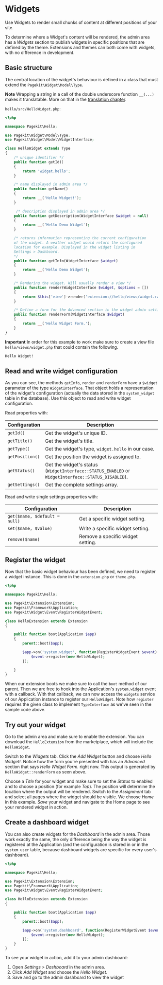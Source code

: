 # Widgets

<p class="uk-article-lead">Use Widgets to render small chunks of content at different positions of your site.</p>

To determine where a Widget's content will be rendered, the admin area has a *Widgets* section to publish widgets in specific positions that are defined by the theme. Extensions and themes can both come with widgets, with no difference in development.

## Basic structure

The central location of the widget's behaviour is defined in a class that must extend the `Pagekit\Widget\Model\Type`.

**Note** Wrapping a string in a call of the double underscore function `__(...)` makes it translatable. More on that in the [translation chapter](translation.md).

`hello/src/HelloWidget.php`:

```php
<?php

namespace Pagekit\Hello;

use Pagekit\Widget\Model\Type;
use Pagekit\Widget\Model\WidgetInterface;

class HelloWidget extends Type
{
    /* unique identifier */
    public function getId()
    {
        return 'widget.hello';
    }

    /* name displayed in admin area */
    public function getName()
    {
        return __('Hello Widget!');
    }

     /* description displayed in admin area */
    public function getDescription(WidgetInterface $widget = null)
    {
        return __('Hello Demo Widget');
    }

    /* returns information representing the current configuration
    of the widget. A weather widget would return the configured
    location for example. Displayed in the widget listing in
    Settings > Dashboard.
    */
    public function getInfo(WidgetInterface $widget)
    {
        return __('Hello Demo Widget');
    }

    /* Rendering the widget. Will usually render a view */
    public function render(WidgetInterface $widget, $options = [])
    {
        return $this['view']->render('extension://hello/views/widget.razr');
    }

    /* Define a form for the Advanced section in the widget admin settings */
    public function renderForm(WidgetInterface $widget)
    {
        return __('Hello Widget Form.');
    }
}
```

**Important** In order for this example to work make sure to create a view file
`hello/views/widget.php` that could contain the following.

```HTML
Hello Widget!
```

## Read and write widget configuration

As you can see, the methods `getInfo`, `render` and `renderForm` have a `$widget`
parameter of the type `WidgetInterface`. That object holds a representation
of the widget's configuration (actually the data stored in the `system_widget`
table in the database). Use this object to read and write widget configuration.

Read properties with:

| Configuration | Description |
|---------------|-------------|
| `getId()`       | Get the widget's unique ID. |
| `getTitle()`    | Get the widget's title. |
| `getType()`     | Get the widget's type, `widget.hello` in our case. |
| `getPosition()` | Get the position the widget is assigned to. |
| `getStatus()`   | Get the widget's status (`WidgetInterface::STATUS_ENABLED` or `WidgetInterface::STATUS_DISABLED`). |
| `getSettings()` | Get the complete settings array. |

Read and write single settings properties with:

| Configuration | Description |
|---------------|-------------|
| `get($name, $default = null)`  | Get a specific widget setting.   |
| `set($name, $value)`           | Write a specific widget setting. |
| `remove($name)`                | Remove a specific widget setting.|

## Register the widget

Now that the basic widget behaviour has been defined, we need to register a widget instance. This is done in the `extension.php` or
`theme.php`.

```php
<?php

namespace Pagekit\Hello;

use Pagekit\Extension\Extension;
use Pagekit\Framework\Application;
use Pagekit\Widget\Event\RegisterWidgetEvent;

class HelloExtension extends Extension
{

    public function boot(Application $app)
    {
        parent::boot($app);

        $app->on('system.widget', function(RegisterWidgetEvent $event) {
            $event->register(new HelloWidget);
        });

    }
}
```

When our extension boots we make sure to call the `boot` method of our parent. Then we are free to hook into the Application's `system.widget` event with a callback.
With that callback, we can now access the `widgets` service of our Application
instance to register our `HelloWidget`. Note how `register` requires the
given class to implement `TypeInterface` as we've seen in the sample code
above.

## Try out your widget

Go to the admin area and make sure to enable the extension. You can download
the `HelloExtension` from the marketplace, which will include the `HelloWidget`.

Switch to the *Widgets* tab. Click the *Add Widget* button and choose *Hello
Widget!*. Notice how the form you're presented with has an *Advanced* section
that says *Hello Widget Form.* right now. This output is generated by
`HelloWidget::renderForm` as seen above.

Choose a *Title* for your widget and make sure to set the *Status* to enabled and
to choose a position (for example *Top*). The position will determine the location
where the output will be rendered. Switch to the *Assignment* tab and select all
pages where the widget should be visible. We choose *Home* in this example. *Save* your widget and navigate to the Home page to see your rendered widget
in action.

## Create a dashboard widget

You can also create widgets for the *Dashboard* in the admin area. Those work
exactly the same, the only difference being the way the widget is registered
at the Application (and the configuration is stored in or in the `system_user`
table, because dashboard widgets are specific for every user's dashboard).

```php
<?php

namespace Pagekit\Hello;

use Pagekit\Extension\Extension;
use Pagekit\Framework\Application;
use Pagekit\Widget\Event\RegisterWidgetEvent;

class HelloExtension extends Extension
{

    public function boot(Application $app)
    {
        parent::boot($app);

        $app->on('system.dashboard', function(RegisterWidgetEvent $event) {
            $event->register(new HelloWidget);
        });
    }
}
```

To see your widget in action, add it to your admin dashboard:

1. Open *Settings > Dashboard* in the admin area.
2. Click *Add Widget* and choose the *Hello Widget*.
3. Save and go to the admin dashboard to view the widget